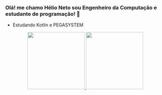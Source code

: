 ### Olá! me chamo Hélio Neto sou Engenheiro da Computação e estudante de programação!  👋

- Estudando Kotlin e PEGASYSTEM

<div align="center">
  <a href="https://github.com/netocabral">
  <img height="180em" src="https://github-readme-stats.vercel.app/api?username=netocabral&show_icons=true&theme=dark&include_all_commits=true&count_private=true"/>
  <img height="180em" src="https://github-readme-stats.vercel.app/api/top-langs/?username=netocabral&layout=compact&langs_count=7&theme=dark"/>
</div>
